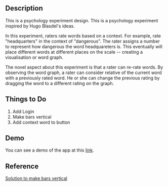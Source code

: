 
## Description 

This is a psychology experiment design. This is a psychology experiment inspired by Hugo Blasdel's ideas. 

In this experiment, raters rate words based on a context. For example, rate "headquarters" in the  context of "dangerous". 
The rater assigns a number to represent how dangerous the word headquareters is. This eventually will place different words at 
different places on the scale -- creating a visualisation or word graph.

The novel aspect about this experiment is that a rater can re-rate words. By observing the word graph, a rater can consider relative of the current word with a previously rated word. He or she can change the previous rating by dragging the word to a different rating on the graph.

## Things to Do

1. Add Login
2. Make bars vertical
3. Add context word to button

## Demo

You can see a demo of the app at this [link](https://tintinthong.shinyapps.io/word-graph/).

## Reference 

[Solution to make bars vertical](https://github.com/Yang-Tang/shinyjqui/issues/48)